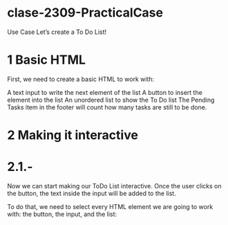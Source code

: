 # clase-2309-PracticalCase

Use Case
Let’s create a To Do List!


# 1 Basic HTML
First, we need to create a basic HTML to work with:

A text input to write the next element of the list
A button to insert the element into the list
An unordered list to show the To Do list
The Pending Tasks item in the footer will count how many tasks are still to be done.


# 2 Making it interactive

# 2.1.- 

Now we can start making our ToDo List interactive. Once the user clicks on the button, the text inside the input will be added to the list.

To do that, we need to select every HTML element we are going to work with: the button, the input, and the list: